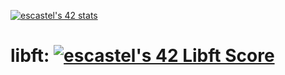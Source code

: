 [![escastel's 42 stats](https://badge42.vercel.app/api/v2/clh0r0r81001108l2m1blor31/stats?cursusId=21&coalitionId=276)](https://github.com/JaeSeoKim/badge42)

# libft: [![escastel's 42 Libft Score](https://badge42.vercel.app/api/v2/clh0r0r81001108l2m1blor31/project/3066337)](https://github.com/JaeSeoKim/badge42)
